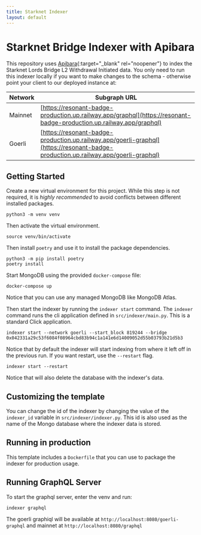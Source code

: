 ```yaml
---
title: Starknet Indexer
layout: default
---
```


# Starknet Bridge Indexer with Apibara

This repository uses [Apibara](https://github.com/apibara/apibara){:target="\_blank" rel="noopener"} to index the Starknet Lords Bridge L2 Withdrawal Initiated data. You only need to run this indexer locally if you want to make changes to the schema - otherwise point your client to our deployed instance at:

| Network | Subgraph URL                                                                                                                       |
| ------- | ---------------------------------------------------------------------------------------------------------------------------------- |
| Mainnet | [https://resonant-badge-production.up.railway.app/graphql](https://resonant-badge-production.up.railway.app/graphql)               |
| Goerli  | [https://resonant-badge-production.up.railway.app/goerli-graphql](https://resonant-badge-production.up.railway.app/goerli-graphql) |

## Getting Started

Create a new virtual environment for this project. While this step is not required, it is _highly recommended_ to avoid conflicts between different installed packages.

    python3 -m venv venv

Then activate the virtual environment.

    source venv/bin/activate

Then install `poetry` and use it to install the package dependencies.

    python3 -m pip install poetry
    poetry install

Start MongoDB using the provided `docker-compose` file:

    docker-compose up

Notice that you can use any managed MongoDB like MongoDB Atlas.

Then start the indexer by running the `indexer start` command. The `indexer` command runs the cli application defined in `src/indexer/main.py`. This is a standard Click application.

    indexer start --network goerli --start_block 819244 --bridge 0x042331a29c53f6084f08964cbd83b94c1a141e6d14009052d55b03793b21d5b3

Notice that by default the indexer will start indexing from where it left off in the previous run. If you want restart, use the `--restart` flag.

    indexer start --restart

Notice that will also delete the database with the indexer's data.

## Customizing the template

You can change the id of the indexer by changing the value of the `indexer_id` variable in `src/indexer/indexer.py`. This id is also used as the name of the Mongo database where the indexer data is stored.

## Running in production

This template includes a `Dockerfile` that you can use to package the indexer for production usage.

## Running GraphQL Server

To start the graphql server, enter the venv and run:

    indexer graphql

The goerli graphiql will be available at `http://localhost:8080/goerli-graphql` and mainnet at `http://localhost:8080/graphql`

